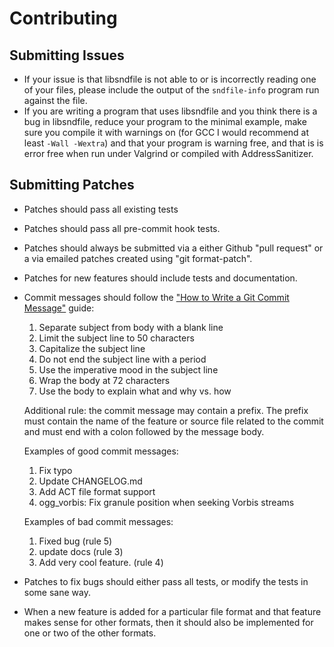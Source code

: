 # Contributing

## Submitting Issues

* If your issue is that libsndfile is not able to or is incorrectly reading one
  of your files, please include the output of the `sndfile-info` program run
  against the file.
* If you are writing a program that uses libsndfile and you think there is a bug
  in libsndfile, reduce your program to the minimal example, make sure you compile
  it with warnings on (for GCC I would recommend at least `-Wall -Wextra`) and that
  your program is warning free, and that is is error free when run under Valgrind
  or compiled with AddressSanitizer.

## Submitting Patches

* Patches should pass all existing tests
* Patches should pass all pre-commit hook tests.
* Patches should always be submitted via a either Github "pull request" or a
  via emailed patches created using "git format-patch".
* Patches for new features should include tests and documentation.
* Commit messages should follow the ["How to Write a Git Commit Message"](https://chris.beams.io/posts/git-commit/) guide:
  1. Separate subject from body with a blank line
  2. Limit the subject line to 50 characters
  3. Capitalize the subject line
  4. Do not end the subject line with a period
  5. Use the imperative mood in the subject line
  6. Wrap the body at 72 characters
  7. Use the body to explain what and why vs. how

  Additional rule: the commit message may contain a prefix. The prefix must
  contain the name of the feature or source file related to the commit and must
  end with a colon followed by the message body.

  Examples of good commit messages:
  1. Fix typo
  2. Update CHANGELOG.md
  3. Add ACT file format support
  4. ogg_vorbis: Fix granule position when seeking Vorbis streams

  Examples of bad commit messages:
  1. Fixed bug (rule 5)
  2. update docs (rule 3)
  3. Add very cool feature. (rule 4)

* Patches to fix bugs should either pass all tests, or modify the tests in some
  sane way.
* When a new feature is added for a particular file format and that feature
  makes sense for other formats, then it should also be implemented for one
  or two of the other formats.
